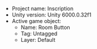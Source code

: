 <!-- UNITY CODE ASSIST INSTRUCTIONS START -->
- Project name: Inscription
- Unity version: Unity 6000.0.32f1
- Active game object:
  - Name: Room Button
  - Tag: Untagged
  - Layer: Default
<!-- UNITY CODE ASSIST INSTRUCTIONS END -->
